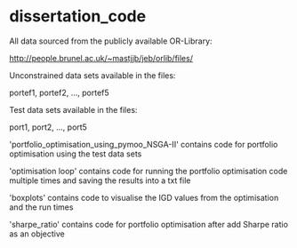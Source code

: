 # dissertation_code

All data sourced from the publicly available OR-Library:

http://people.brunel.ac.uk/~mastjjb/jeb/orlib/files/

Unconstrained data sets available in the files:

portef1, portef2, ..., portef5

Test data sets available in the files:

port1, port2, ..., port5

'portfolio_optimisation_using_pymoo_NSGA-II' contains code for portfolio optimisation using the test data sets

'optimisation loop' contains code for running the portfolio optimisation code multiple times and saving the results into a txt file

'boxplots' contains code to visualise the IGD values from the optimisation and the run times

'sharpe_ratio' contains code for portfolio optimisation after add Sharpe ratio as an objective

